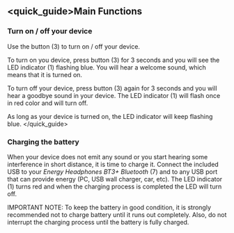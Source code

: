 ## <quick_guide>Main Functions

### Turn on / off your device

Use the button (3) to turn on / off your device.

To turn on you device, press button (3) for 3 seconds and you will see the LED indicator (1) flashing blue. You will hear a welcome sound, which means that it is turned on.

To turn off your device, press button (3) again for 3 seconds and you will hear a goodbye sound in your device. The LED indicator (1) will flash once in red color and will turn off.

As long as your device is turned on, the LED indicator will keep flashing blue.
</quick_guide>

### Charging the battery

When your device does not emit any sound or you start hearing some interference in short distance, it is time to charge it. Connect the included USB to your *Energy Headphones BT3+ Bluetooth* (7) and to any USB port that can provide energy (PC, USB wall charger, car, etc). The LED indicator (1) turns red and when the charging process is completed the LED will turn off.

IMPORTANT NOTE: To keep the battery in good condition, it is strongly recommended not to charge battery until it runs out completely. Also, do not interrupt the charging process until the battery is fully charged.

